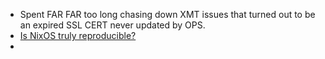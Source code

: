 - Spent FAR FAR too long chasing down XMT issues that turned out to be an expired SSL CERT never updated by OPS.
- [Is NixOS truly reproducible?](https://luj.fr/blog/is-nixos-truly-reproducible.html)
-